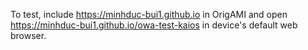 To test, include https://minhduc-bui1.github.io in OrigAMI and open https://minhduc-bui1.github.io/owa-test-kaios in device's default web browser.
